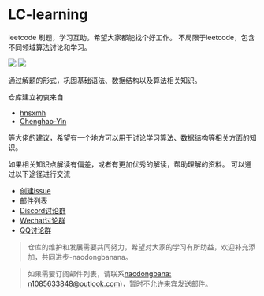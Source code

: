 # LC-learning

leetcode 刷题，学习互助。希望大家都能找个好工作。
不局限于leetcode，包含不同领域算法讨论和学习。

[![](https://img.shields.io/badge/language-c++-red.svg)](https://yuening.github.io/)
[![](https://img.shields.io/badge/language-python3-green.svg)](https://yuening.github.io/)

通过解题的形式，巩固基础语法、数据结构以及算法相关知识。

仓库建立初衷来自

- [hnsxmh](https://github.com/hnsxmh)
- [Chenghao-Yin](https://github.com/Chenghao-Yin)

等大佬的建议，希望有一个地方可以用于讨论学习算法、数据结构等相关方面的知识。

如果相关知识点解读有偏差，或者有更加优秀的解读，帮助理解的资料。
可以通过以下途径进行交流

- [创建issue](https://github.com/YueNing/LC-learning/issues)
- <a href="mailto:algorithm-learning-kit@groups.outlook.com">邮件列表</a>
- [Discord讨论群](https://discord.gg/JzEDUz6)
- [Wechat讨论群](http://qr.topscan.com/api.php?text=https://weixin.qq.com/g/AeXhhbL5xPevT8Qz)
- [QQ讨论群](http://qr.topscan.com/api.php?text=https://qm.qq.com/cgi-bin/qm/qr?k=jd777vFuOUTyRyMJy_CZgEYv28w2JD3v&authKey=KZvWFmS5ToW7JqGmEbEYGHcZf08Tj047UcqUMiGUEn4zHLWCnk7osfVJy6dHdytS)

>仓库的维护和发展需要共同努力，希望对大家的学习有所助益，欢迎补充添加，共同进步-naodongbanana。

>如果需要订阅邮件列表，请联系<a href="mailto:n1085633848@outlook.com">naodongbana: n1085633848@outlook.com</a>)，暂时不允许来宾发送邮件。
